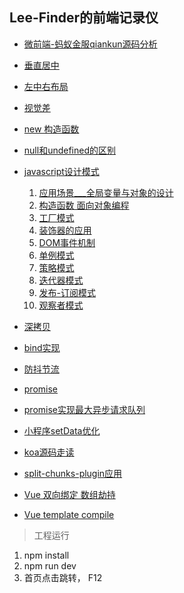 ## Lee-Finder的前端记录仪

- [微前端-蚂蚁金服qiankun源码分析](https://github.com/leefinder/blogs/tree/master/src/micro-front)

- [垂直居中](https://github.com/leefinder/blogs/tree/master/src/html-css/css-center)

- [左中右布局](https://github.com/leefinder/blogs/tree/master/src/html-css/left-middle-right)

- [视觉差](https://github.com/leefinder/blogs/tree/master/src/html-css/parallax-scroll)

- [new 构造函数](https://github.com/leefinder/blogs/tree/master/src/js-think/new-function)

- [null和undefined的区别](https://github.com/leefinder/blogs/tree/master/src/js-think/null-and-undefined)

- [javascript设计模式](https://github.com/leefinder/blogs/tree/master/src/js-think/design-mode)
    1. [应用场景___全局变量与对象的设计](https://github.com/leefinder/blogs/tree/master/src/js-think/design-mode/day-1)
    2. [构造函数 面向对象编程](https://github.com/leefinder/blogs/tree/master/src/js-think/design-mode/day-2)
    3. [工厂模式](https://github.com/leefinder/blogs/tree/master/src/js-think/design-mode/day-3)
    4. [装饰器的应用](https://github.com/leefinder/blogs/tree/master/src/js-think/design-mode/day-4)
    5. [DOM事件机制](https://github.com/leefinder/blogs/tree/master/src/js-think/design-mode/day-5)
    6. [单例模式](https://github.com/leefinder/blogs/tree/master/src/js-think/design-mode/day-6)
    7. [策略模式](https://github.com/leefinder/blogs/tree/master/src/js-think/design-mode/day-7)
    8. [迭代器模式](https://github.com/leefinder/blogs/tree/master/src/js-think/design-mode/day-8)
    9. [发布-订阅模式](https://github.com/leefinder/blogs/tree/master/src/js-think/design-mode/day-9)
    10. [观察者模式](https://github.com/leefinder/blogs/tree/master/src/js-think/design-mode/day-10)
    
- [深拷贝](https://github.com/leefinder/blogs/tree/master/src/js-think/clone-deep)

- [bind实现](https://github.com/leefinder/blogs/tree/master/src/js-think/bind-call-apply)

- [防抖节流](https://github.com/leefinder/blogs/tree/master/src/js-think/debounce-throttle)

- [promise](https://github.com/leefinder/blogs/tree/master/src/js-think/promise)

- [promise实现最大异步请求队列](https://github.com/leefinder/blogs/tree/master/src/js-think/promise/limit-async)

- [小程序setData优化](https://github.com/leefinder/blogs/tree/master/src/mini-app/setData-throttle)

- [koa源码走读](https://github.com/leefinder/blogs/tree/master/src/node/koa)

- [split-chunks-plugin应用](https://github.com/leefinder/blogs/tree/master/src/webpack/split-chunks)

- [Vue 双向绑定 数组劫持](https://github.com/leefinder/blogs/tree/master/src/vue/mvvm)

- [Vue template compile](https://github.com/lidong9211/blogs/tree/master/src/vue/template-compile)

> 工程运行

1. npm install
2. npm run dev
3. 首页点击跳转， F12 
